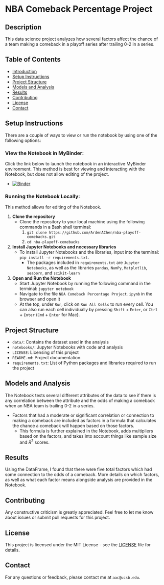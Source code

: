# NBA Comeback Percentage Project

## Description
This data science project analyzes how several factors affect the chance of a team making a comeback in a playoff series after trailing 0-2 in a series.

## Table of Contents
* [Introduction](#nba-comeback-percentage-project)
* [Setup Instructions](#setup-instructions)
* [Project Structure](#project-structure)
* [Models and Analysis](#models-and-analysis)
* [Results](#results)
* [Contributing](#contributing)
* [License](#license)
* [Contact](#contact)

## Setup Instructions
There are a couple of ways to view or run the notebook by using one of the following options:

### **View the Notebook in MyBinder**:
Click the link below to launch the notebook in an interactive MyBinder environment. This method is best for viewing and interacting with the Notebook, but does not allow editing of the project.
* [![Binder](https://mybinder.org/badge_logo.svg)](https://mybinder.org/v2/gh/ArdenAChen/nba-playoff-comebacks/HEAD?filepath=notebooks/NBA%20Comeback%20Percentage%20Project.ipynb)

### **Running the Notebook Locally**:
This method allows for editing of the Notebook.
1. **Clone the repository**
   * Clone the repository to your local machine using the following commands in a Bash shell terminal:
     1. `git clone https://github.com/ArdenAChen/nba-playoff-comebacks.git`
     2. `cd nba-playoff-comebacks`
2. **Install Jupyter Notebooks and necessary libraries**
   * To install Jupyter Notebooks and the libraries, input into the terminal: `pip install -r requirements.txt`.
     * The packages included in `requirements.txt` are `Jupyter Notebooks`, as well as the libraries `pandas`, `NumPy`, `Matplotlib`, `seaborn`, and `scikit-learn`
3. **Open and Run the Notebook**
   * Start Jupyter Notebook by running the following command in the terminal: `jupyter notebook`
   * Navigate to the file `NBA Comeback Percentage Project.ipynb` in the browser and open it
   * At the top, under `Run`, click on `Run All Cells` to run every cell. You can also run each cell individually by pressing `Shift` + `Enter`, or `Ctrl` + `Enter` (`Cmd` + `Enter` for Mac).

## Project Structure
* `data/`: Contains the dataset used in the analysis
* `notebooks/`: Jupyter Notebooks with code and analysis
* `LICENSE`: Licensing of this project
* `README.md`: Project documentation
* `requirements.txt`: List of Python packages and libraries required to run the project

## Models and Analysis
The Notebook tests several different attributes of the data to see if there is any correlation between the attribute and the odds of making a comeback when an NBA team is trailing 0-2 in a series.
* Factors that had a moderate or significant correlation or connection to making a comeback are included as factors in a formula that calculates the chance a comeback will happen based on those factors.
  * This formula is further explained in the Notebook, adds multipliers based on the factors, and takes into account things like sample size and $R^2$ scores.

## Results
Using the DataFrame, I found that there were five total factors which had some connection to the odds of a comeback. More details on which factors, as well as what each factor means alongside analysis are provided in the Notebook.

## Contributing
Any constructive criticism is greatly appreciated. Feel free to let me know about issues or submit pull requests for this project.

## License
This project is licensed under the MIT License - see the [LICENSE](LICENSE) file for details.

## Contact
For any questions or feedback, please contact me at `aac@ucsb.edu`.
